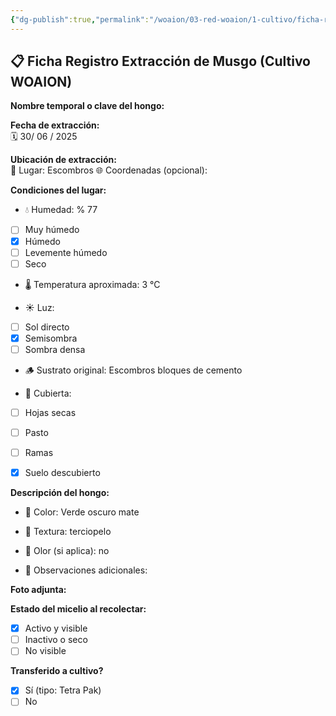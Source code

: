 ```yaml
---
{"dg-publish":true,"permalink":"/woaion/03-red-woaion/1-cultivo/ficha-registro-extraccion-300625-b/","tags":["cultivo"],"noteIcon":""}
---
```


## 📋 **Ficha Registro Extracción de Musgo (Cultivo WOAION)**

**Nombre temporal o clave del hongo:**  

**Fecha de extracción:**  
🗓️ 30/ 06 / 2025

**Ubicación de extracción:**  
📍 Lugar: Escombros
🌐 Coordenadas (opcional):

**Condiciones del lugar:**

- 💧 Humedad: % 77
- [ ] Muy húmedo 
- [x] Húmedo 
- [ ] Levemente húmedo 
- [ ] Seco
    
- 🌡️ Temperatura aproximada: 3 °C
    
- ☀️ Luz: 
- [ ] Sol directo 
- [x] Semisombra 
- [ ] Sombra densa
    
- 🪵 Sustrato original: Escombros bloques de cemento
    
- 🌿 Cubierta:
- [ ] Hojas secas 
- [ ] Pasto 
- [ ] Ramas 
- [x] Suelo descubierto
    

**Descripción del hongo:**

- 🎨 Color: Verde oscuro mate
    
- 🧵 Textura: terciopelo
    
- 🧪 Olor (si aplica): no
    
- 🧫 Observaciones adicionales: 


**Foto adjunta:**  


**Estado del micelio al recolectar:**  
- [x] Activo y visible  
- [ ] Inactivo o seco  
- [ ] No visible

**Transferido a cultivo?**  
- [x] Sí (tipo: Tetra Pak)  
- [ ] No